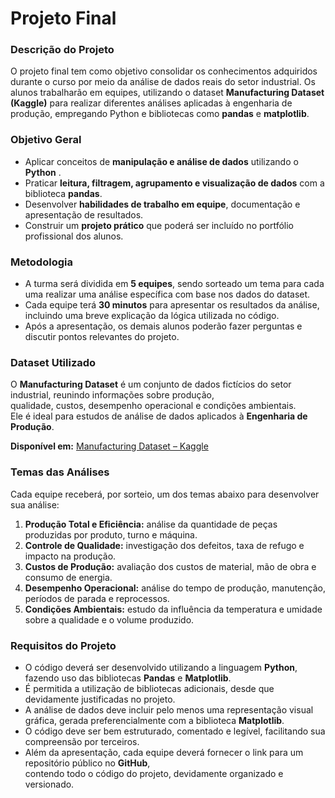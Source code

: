 # Projeto Final

### Descrição do Projeto
O projeto final tem como objetivo consolidar os conhecimentos adquiridos durante o curso
por meio da análise de dados reais do setor industrial.
Os alunos trabalharão em equipes, utilizando o dataset **Manufacturing Dataset (Kaggle)** 
para realizar diferentes análises aplicadas à engenharia de produção,
empregando Python e bibliotecas como **pandas** e **matplotlib**.

### Objetivo Geral
- Aplicar conceitos de **manipulação e análise de dados** utilizando o **Python** .  
- Praticar **leitura, filtragem, agrupamento e visualização de dados** com a biblioteca **pandas**.  
- Desenvolver **habilidades de trabalho em equipe**, documentação e apresentação de resultados.  
- Construir um **projeto prático** que poderá ser incluído no portfólio profissional dos alunos.  

### Metodologia
- A turma será dividida em **5 equipes**, sendo sorteado um tema para cada uma realizar uma análise específica
  com base nos dados do dataset.  
- Cada equipe terá **30 minutos** para apresentar os resultados da análise, incluindo uma breve explicação
  da lógica utilizada no código.  
- Após a apresentação, os demais alunos poderão fazer perguntas e discutir pontos relevantes do projeto.

### Dataset Utilizado
O **Manufacturing Dataset** é um conjunto de dados fictícios do setor industrial, reunindo informações sobre produção,  
qualidade, custos, desempenho operacional e condições ambientais.  
Ele é ideal para estudos de análise de dados aplicados à **Engenharia de Produção**.  
 
**Disponível em:** [Manufacturing Dataset – Kaggle](https://www.kaggle.com/datasets/shreshthvashisht/manufacturing-dataset)

### Temas das Análises
Cada equipe receberá, por sorteio, um dos temas abaixo para desenvolver sua análise:

1. **Produção Total e Eficiência:** análise da quantidade de peças produzidas por produto, turno e máquina.  
2. **Controle de Qualidade:** investigação dos defeitos, taxa de refugo e impacto na produção.  
3. **Custos de Produção:** avaliação dos custos de material, mão de obra e consumo de energia.  
4. **Desempenho Operacional:** análise do tempo de produção, manutenção, períodos de parada e reprocessos.  
5. **Condições Ambientais:** estudo da influência da temperatura e umidade sobre a qualidade e o volume produzido.

### Requisitos do Projeto
- O código deverá ser desenvolvido utilizando a linguagem **Python**, fazendo uso das bibliotecas **Pandas** e **Matplotlib**.
- É permitida a utilização de bibliotecas adicionais, desde que devidamente justificadas no projeto.
- A análise de dados deve incluir pelo menos uma representação visual gráfica, gerada preferencialmente
  com a biblioteca **Matplotlib**.
- O código deve ser bem estruturado, comentado e legível, facilitando sua compreensão por terceiros.
- Além da apresentação, cada equipe deverá fornecer o link para um repositório público no **GitHub**,  
  contendo todo o código do projeto, devidamente organizado e versionado.